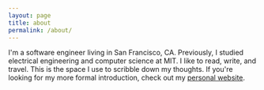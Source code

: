 ```yaml
---
layout: page
title: about
permalink: /about/
---
```


I'm a software engineer living in San Francisco, CA. Previously, I studied electrical engineering and computer science at MIT. I like to read, write, and travel. This is the space I use to scribble down my thoughts. If you're looking for my more formal introduction, check out my <a href="https://www.mindylong.me">personal website</a>.